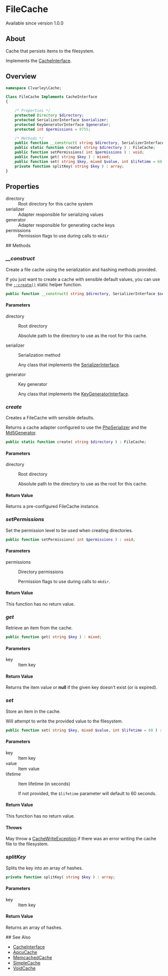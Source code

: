 # FileCache

Available since version 1.0.0

## About

Cache that persists items to the filesystem.

Implements the [CacheInterface](CacheInterface.md).

## Overview

```php
namespace Clvarley\Cache;

Class FileCache Implements CacheInterface
{

    /* Properties */
    protected Directory $directory;
    protected SerializerInterface $serializer;
    protected KeyGeneratorInterface $generator;
    protected int $permissions = 0755;

    /* Methods */
    public function __construct( string $directory, SerializerInterface $serializer, KeyGeneratorInterface $generator  );
    public static function create( string $directory ) : FileCache;
    public function setPermissions( int $permissions ) : void;
    public function get( string $key ) : mixed;
    public function set( string $key, mixed $value, int $lifetime = 60 ) : void;
    private function splitKey( string $key ) : array;
}
```

## Properties

<dl>
  <dt>directory</dt>
  <dd>Root directory for this cache system</dd>
  <dt>serializer</dt>
  <dd>Adapter responsible for serializing values</dd>
  <dt>generator</dt>
  <dd>Adapter responsible for generating cache keys</dd>
  <dt>permissions</dt>
  <dd>Permission flags to use during calls to <code>mkdir</code></dd>
</dl>

## Methods
### *__construct*

Create a file cache using the serialization and hashing methods provided.

If you just want to create a cache with sensible default values, you can use the
[`::create()`](#create) static helper function.

```php
public function __construct( string $directory, SerializerInterface $serializer, KeyGeneratorInterface $generator  );
```

#### Parameters

<dl>
  <dt>directory</dt>
  <dd>
    <p>Root directory</p>
    <p>Absolute path to the directory to use as the root for this cache.</p>
  </dd>
  <dt>serializer</dt>
  <dd>
    <p>Serialization method</p>
    <p>Any class that implements the <a href="./SerializerInterface.md">SerializerInterface</a>.</p>
  </dd>
  <dt>generator</dt>
  <dd>
    <p>Key generator</p>
    <p>Any class that implements the <a href="./KeyGeneratorInterface.md">KeyGeneratorInterface</a>.</p>
  </dd>
</dl>

### *create*

Creates a FileCache with sensible defaults.

Returns a cache adapter configured to use the [PhpSerializer](Serialization/PhpSerializer.md)
and the [Md5Generator](Key/Md5Generator.md).

```php
public static function create( string $directory ) : FileCache;
```

#### Parameters

<dl>
  <dt>directory</dt>
  <dd>
    <p>Root directory</p>
    <p>Absolute path to the directory to use as the root for this cache.</p>
  </dd>
</dl>

#### Return Value

Returns a pre-configured FileCache instance.

### *setPermissions*

Set the permission level to be used when creating directories.

```php
public function setPermissions( int $permissions ) : void;
```

#### Parameters

<dl>
  <dt>permissions</dt>
  <dd>
    <p>Directory permissions</p>
    <p>Permission flags to use during calls to <code>mkdir</code>.</p>
  </dd>
</dl>

#### Return Value

This function has no return value.

### *get*

Retrieve an item from the cache.

```php
public function get( string $key ) : mixed;
```

#### Parameters

<dl>
  <dt>key</dt>
  <dd>Item key</dd>
</dl>

#### Return Value

Returns the item value or **null** if the given key doesn't exist (or is
expired).

### *set*

Store an item in the cache.

Will attempt to write the provided value to the filesystem.

```php
public function set( string $key, mixed $value, int $lifetime = 60 ) : void;
```

#### Parameters

<dl>
  <dt>key</dt>
  <dd>Item key</dd>
  <dt>value</dt>
  <dd>Item value</dd>
  <dt>lifetime</dt>
  <dd>
    <p>Item lifetime (in seconds)</p>
    <p>If not provided, the <code>$lifetime</code> parameter will default to 60 seconds.</p>
  </dd>
</dl>

#### Return Value

This function has no return value.

#### Throws

May throw a [CacheWriteException](Exception/CacheWriteException.md) if there was
an error writing the cache file to the filesystem.

### *splitKey*

Splits the key into an array of hashes.

```php
private function splitKey( string $key ) : array;
```

#### Parameters

<dl>
  <dt>key</dt>
  <dd>Item key</dd>
</dl>

#### Return Value

Returns an array of hashes.

## See Also

* [CacheInterface](CacheInterface.md)
* [ApcuCache](ApcuCache.md)
* [MemcachedCache](MemcachedCache.md)
* [SimpleCache](SimpleCache.md)
* [VoidCache](VoidCache.md)
